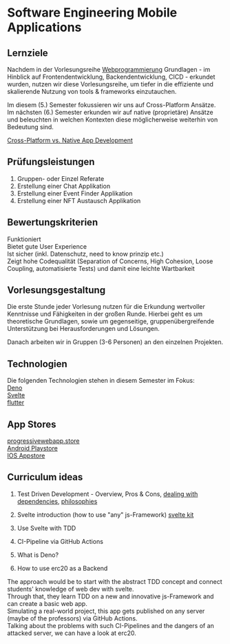 # Software Engineering Mobile Applications

## Lernziele
Nachdem in der Vorlesungsreihe [Webprogrammierung](https://github.com/michael-spengler/wwi20sea-web-programmierung) Grundlagen - im Hinblick auf Frontendentwicklung, Backendentwicklung, CICD - erkundet wurden, nutzen wir diese Vorlesungsreihe, um tiefer in die effiziente und skalierende Nutzung von tools & frameworks einzutauchen. 

Im diesem (5.) Semester fokussieren wir uns auf Cross-Platform Ansätze. Im nächsten (6.) Semester erkunden wir auf native (proprietäre) Ansätze und beleuchten in welchen Kontexten diese möglicherweise weiterhin von Bedeutung sind.

[Cross-Platform vs. Native App Development](https://www.youtube.com/watch?v=Mq_HS-o-v6o)   


## Prüfungsleistungen
1. Gruppen- oder Einzel Referate  
2. Erstellung einer Chat Applikation
3. Erstellung einer Event Finder Applikation
4. Erstellung einer NFT Austausch Applikation

## Bewertungskriterien
Funktioniert  
Bietet gute User Experience  
Ist sicher (inkl. Datenschutz, need to know prinzip etc.)  
Zeigt hohe Codequalität (Separation of Concerns, High Cohesion, Loose Coupling, automatisierte Tests) und damit eine leichte Wartbarkeit

## Vorlesungsgestaltung
Die erste Stunde jeder Vorlesung nutzen für die Erkundung wertvoller Kenntnisse und Fähigkeiten in der großen Runde. Hierbei geht es um theoretische Grundlagen, sowie um gegenseitige, gruppenübergreifende Unterstützung bei Herausforderungen und Lösungen. 

Danach arbeiten wir in Gruppen (3-6 Personen) an den einzelnen Projekten.

## Technologien
Die folgenden Technologien stehen in diesem Semester im Fokus:  
[Deno](https://deno.land)  
[Svelte](https://svelte.dev)  
[flutter](https://flutter.dev)  

## App Stores
[progressivewebapp.store](https://progressivewebapp.store/)  
[Android Playstore](https://play.google.com/store)  
[IOS Appstore](https://www.apple.com/app-store/)



## Curriculum ideas

1. Test Driven Development - Overview, Pros & Cons, [dealing with dependencies](http://xunitpatterns.com/Test%20Double.html), [philosophies](http://xunitpatterns.com/Philosophy%20Of%20Test%20Automation.html) <br>

2. Svelte introduction (how to use "any" js-Framework) [svelte kit](https://kit.svelte.dev/)<br>

3. Use Svelte with TDD <br>

4. CI-Pipeline via GitHub Actions <br>

5. What is Deno? <br>

6. How to use erc20 as a Backend

The approach would be to start with the abstract TDD concept and connect students' knowledge of web dev with svelte. <br>
Through that, they learn TDD on a new and innovative js-Framework and can create a basic web app. <br> Simulating a real-world project, this app gets published on any server (maybe of the professors) via GitHub Actions. <br> Talking about the problems with such CI-Pipelines and the dangers of an attacked server, we can have a look at erc20.
